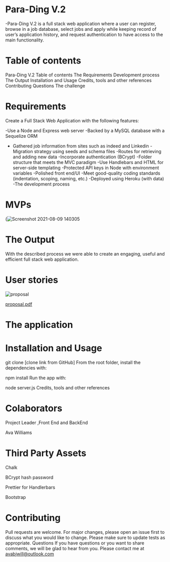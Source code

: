 # Para-Ding V.2

-Para-Ding V.2  is a full stack web application where a user can register, browse in a job database, select jobs and apply while keeping record of user’s application history, and request authentication to have access to the main functionality.

# Table of contents
Para-Ding V.2
Table of contents
The Requirements
Development process
The Output
Installation and Usage
Credits, tools and other references
Contributing
Questions
The challenge

# Requirements 
Create a Full Stack Web Application with the following features:

 -Use a Node and Express web server
 -Backed by a MySQL database with a Sequelize ORM
 - Gathered job information from sites such as indeed and Linkedin
 -Migration strategy using seeds and schema files
 -Routes for retrieving and adding new data
 -Incorporate authentication (BCrypt)
 -Folder structure that meets the MVC paradigm
 -Use Handlebars and HTML for server-side templating
 -Protected API keys in Node with environment variables
 -Polished front end/UI
 -Meet good-quality coding standards (indentation, scoping, naming, etc.)
 -Deployed using Heroku (with data)
-The development process

# MVPs
(![Screenshot 2021-08-09 140305](https://user-images.githubusercontent.com/81047652/128752723-4e8b426e-1852-4ca2-8c2c-709f226166a4.png)

# The Output
With the described process we were able to create an engaging, useful and efficient full stack web application.

# User stories
![proposal](https://user-images.githubusercontent.com/81047652/128753263-1f3297dd-d47a-493e-86a3-ed759d41f2b2.png)

[proposal.pdf](https://github.com/Avabjwill/paradigm-v2/files/6956468/proposal.pdf)

# The application

# Installation and Usage

git clone [clone link from GitHub]
From the root folder, install the dependencies with:

npm install
Run the app with:

node server.js
Credits, tools and other references

# Colaborators
Project Leader ,Front End and BackEnd

Ava Williams 

# Third Party Assets

Chalk

BCrypt hash password

Prettier for Handlerbars

Bootstrap

# Contributing
Pull requests are welcome.
For major changes, please open an issue first to discuss what you would like to change.
Please make sure to update tests as appropriate.
Questions
If you have questions or you want to share comments, we will be glad to hear from you. Please contact me at avabjwill@outlook.com
